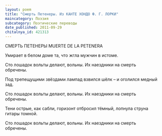 ```yaml
---
layout: poem
title: "Смерть Петенеры. Из КАНТЕ ХОНДО Ф. Г. ЛОРКИ"
maincategory: Поэзия
subcategory: Поэтические переводы
date_published: 2011-09-29
chitalnya_id: 421313
---
```




СМЕРТЬ ПЕТЕНЕРЫ
MUERTE DE LA PETENERA

Умирает в белом доме
та, что жгла мужчин в истоме.

Сто лошадок вольты делают, вольны.
Их наездники на смерть обречены.

Под трепещущими 
звёздами лампад
взвился шёлк – и оголился
медный зад.

Сто лошадок вольты делают, вольны.
Их наездники на смерть обречены.

Тени острые, как сабли,
горизонт отбросил тёмный,
лопнула струна гитары
томной.

Сто лошадок вольты делают, вольны.
Их наездники на смерть обречены.






